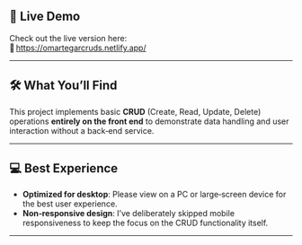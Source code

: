 ## 🚀 Live Demo

Check out the live version here:  
🔗 https://omartegarcruds.netlify.app/

---

## 🛠️ What You’ll Find

This project implements basic **CRUD** (Create, Read, Update, Delete) operations **entirely on the front end** to demonstrate data handling and user interaction without a back‑end service.

---

## 💻 Best Experience

- **Optimized for desktop**: Please view on a PC or large‑screen device for the best user experience.  
- **Non‑responsive design**: I’ve deliberately skipped mobile responsiveness to keep the focus on the CRUD functionality itself.

---
